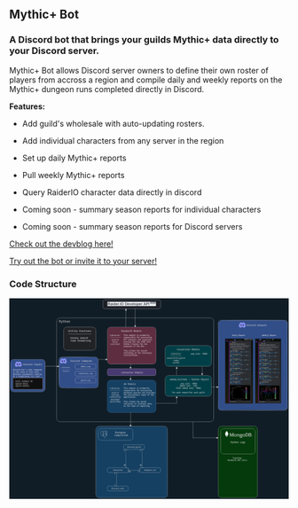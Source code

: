 ## Mythic+ Bot 

### A Discord bot that brings your guilds Mythic+ data directly to your Discord server.

Mythic+ Bot allows Discord server owners to define their own roster of players from accross a region and compile daily and weekly reports on the Mythic+ dungeon runs completed directly in Discord.

**Features:**
  - Add guild's wholesale with auto-updating rosters.
  - Add individual characters from any server in the region
  - Set up daily Mythic+ reports
  - Pull weekly Mythic+ reports
  - Query RaiderIO character data directly in discord
  
  - Coming soon - summary season reports for individual characters
  - Coming soon - summary season reports for Discord servers


[Check out the devblog here!](https://docs.eriim.dev/src/python/Mythic+Plus+Bot/Mythic+Plus+Bot)

[Try out the bot or invite it to your server!](https://www.mythicplusbot.dev)


### Code Structure

![Code Structure](docs/23_12_16_structure.png)
